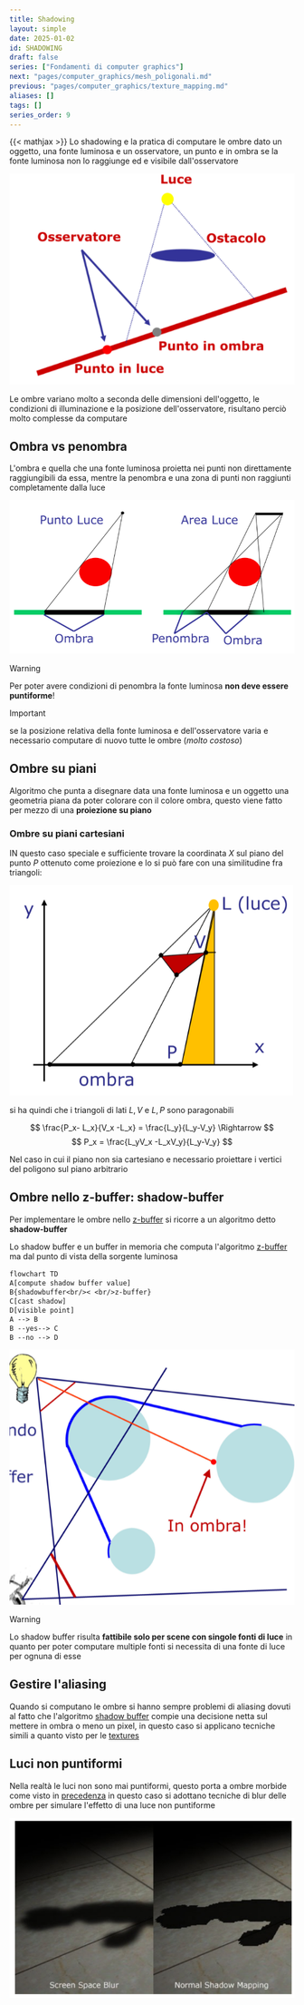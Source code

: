```yaml
---
title: Shadowing
layout: simple
date: 2025-01-02
id: SHADOWING
draft: false
series: ["Fondamenti di computer graphics"]
next: "pages/computer_graphics/mesh_poligonali.md"
previous: "pages/computer_graphics/texture_mapping.md"
aliases: []
tags: []
series_order: 9
---
```


{{< mathjax >}}
Lo shadowing e la pratica di computare le ombre dato un oggetto, una fonte luminosa e un osservatore, un punto e in ombra se la fonte luminosa non lo raggiunge ed e visibile dall'osservatore

![](Pasted%20image%2020250102164748.png)

Le ombre variano molto a seconda delle dimensioni dell'oggetto, le condizioni di illuminazione e la posizione dell'osservatore, risultano perciò molto complesse da computare

## Ombra vs penombra

L'ombra e quella che una fonte luminosa proietta nei punti non direttamente raggiungibili da essa, mentre la penombra e una zona di punti non raggiunti completamente dalla luce

![](Pasted%20image%2020250102165219.png)

> [!WARNING]
> Per poter avere condizioni di penombra la fonte luminosa **non deve essere puntiforme**!

> [!IMPORTANT]
> se la posizione relativa della fonte luminosa e dell'osservatore varia e necessario computare di nuovo tutte le ombre (*molto costoso*)

## Ombre su piani

Algoritmo che punta a disegnare data una fonte luminosa e un oggetto una geometria piana da poter colorare con il colore ombra, questo viene fatto per mezzo di una **proiezione su piano**

### Ombre su piani cartesiani

IN questo caso speciale e sufficiente trovare la coordinata $X$ sul piano del punto $P$ ottenuto come proiezione e lo si può fare con una similitudine fra triangoli:

![](Pasted%20image%2020250102171118.png)

si ha quindi che i triangoli di lati $L,V$ e $L,P$ sono paragonabili

$$
\frac{P_x- L_x}{V_x -L_x} = \frac{L_y}{L_y-V_y} \Rightarrow
$$
$$
P_x = \frac{L_yV_x -L_xV_y}{L_y-V_y}
$$

Nel caso in cui il piano non sia cartesiano e necessario proiettare i vertici del poligono sul piano arbitrario

## Ombre nello z-buffer: shadow-buffer

Per implementare le ombre nello [z-buffer](/computer_graphics/real_time_rendering#algoritmo-z-buffer) si ricorre a un algoritmo detto **shadow-buffer**

Lo shadow buffer e un buffer in memoria che computa l'algoritmo [z-buffer](/computer_graphics/real_time_rendering#algoritmo-z-buffer) ma dal punto di vista della sorgente luminosa

```mermaid
flowchart TD
A[compute shadow buffer value]
B{shadowbuffer<br/>< <br/>z-buffer}
C[cast shadow]
D[visible point]
A --> B
B --yes--> C
B --no --> D
```

![](Pasted%20image%2020250102175751.png)

> [!WARNING]
> Lo shadow buffer risulta **fattibile solo per scene con singole fonti di luce** in quanto per poter computare multiple fonti si necessita di una fonte di luce per ognuna di esse

## Gestire l'aliasing

Quando si computano le ombre si hanno sempre problemi di aliasing dovuti al fatto che l'algoritmo [shadow buffer](#ombre-nello-z-buffer-shadow-buffer) compie una decisione netta sul mettere in ombra o meno un pixel, in questo caso si applicano tecniche simili a quanto visto per le [textures](/computer_graphics/texture_mapping#gestire-l'aliasing)

## Luci non puntiformi

Nella realtà le luci non sono mai puntiformi, questo porta a ombre morbide come visto in [precedenza](#ombra-vs-penombra) in questo caso si adottano tecniche di blur delle ombre per simulare l'effetto di una luce non puntiforme

![](Pasted%20image%2020250102180827.png)
